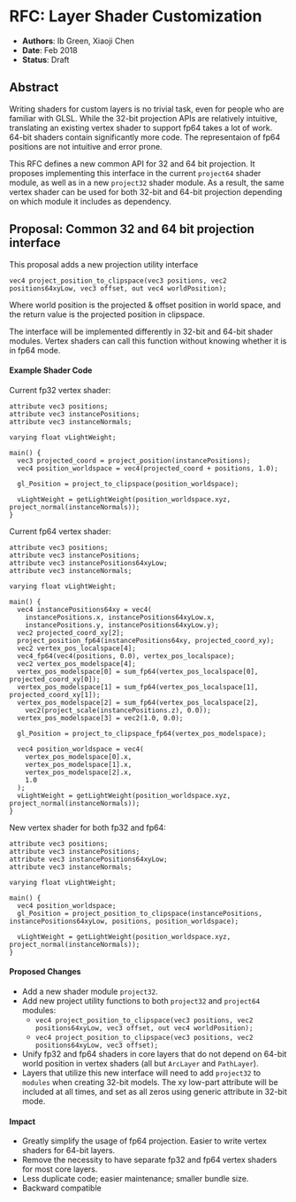 # RFC: Layer Shader Customization

* **Authors**: Ib Green, Xiaoji Chen
* **Date**: Feb 2018
* **Status**: Draft

## Abstract

Writing shaders for custom layers is no trivial task, even for people who are familiar with GLSL. While the 32-bit projection APIs are relatively intuitive, translating an existing vertex shader to support fp64 takes a lot of work. 64-bit shaders contain significantly more code. The representaion of fp64 positions are not intuitive and error prone.

This RFC defines a new common API for 32 and 64 bit projection. It proposes implementing this interface in the current `project64` shader module, as well as in a new `project32` shader module. As a result, the same vertex shader can be used for both 32-bit and 64-bit projection depending on which module it includes as dependency.


## Proposal: Common 32 and 64 bit projection interface

This proposal adds a new projection utility interface
```
vec4 project_position_to_clipspace(vec3 positions, vec2 positions64xyLow, vec3 offset, out vec4 worldPosition);
```
Where world position is the projected & offset position in world space, and the return value is the projected position in clipspace.

The interface will be implemented differently in 32-bit and 64-bit shader modules. Vertex shaders can call this function without knowing whether it is in fp64 mode.

#### Example Shader Code

Current fp32 vertex shader:
```
attribute vec3 positions;
attribute vec3 instancePositions;
attribute vec3 instanceNormals;

varying float vLightWeight;

main() {
  vec3 projected_coord = project_position(instancePositions);
  vec4 position_worldspace = vec4(projected_coord + positions, 1.0);

  gl_Position = project_to_clipspace(position_worldspace);

  vLightWeight = getLightWeight(position_worldspace.xyz, project_normal(instanceNormals));
}
```

Current fp64 vertex shader:
```
attribute vec3 positions;
attribute vec3 instancePositions;
attribute vec3 instancePositions64xyLow;
attribute vec3 instanceNormals;

varying float vLightWeight;

main() {
  vec4 instancePositions64xy = vec4(
    instancePositions.x, instancePositions64xyLow.x,
    instancePositions.y, instancePositions64xyLow.y);
  vec2 projected_coord_xy[2];
  project_position_fp64(instancePositions64xy, projected_coord_xy);
  vec2 vertex_pos_localspace[4];
  vec4_fp64(vec4(positions, 0.0), vertex_pos_localspace);
  vec2 vertex_pos_modelspace[4];
  vertex_pos_modelspace[0] = sum_fp64(vertex_pos_localspace[0], projected_coord_xy[0]);
  vertex_pos_modelspace[1] = sum_fp64(vertex_pos_localspace[1], projected_coord_xy[1]);
  vertex_pos_modelspace[2] = sum_fp64(vertex_pos_localspace[2],
    vec2(project_scale(instancePositions.z), 0.0));
  vertex_pos_modelspace[3] = vec2(1.0, 0.0);

  gl_Position = project_to_clipspace_fp64(vertex_pos_modelspace);

  vec4 position_worldspace = vec4(  
    vertex_pos_modelspace[0].x,
    vertex_pos_modelspace[1].x,  
    vertex_pos_modelspace[2].x,
    1.0
  );
  vLightWeight = getLightWeight(position_worldspace.xyz, project_normal(instanceNormals));
}
```

New vertex shader for both fp32 and fp64:
```
attribute vec3 positions;
attribute vec3 instancePositions;
attribute vec3 instancePositions64xyLow;
attribute vec3 instanceNormals;

varying float vLightWeight;

main() {
  vec4 position_worldspace;
  gl_Position = project_position_to_clipspace(instancePositions, instancePositions64xyLow, positions, position_worldspace);

  vLightWeight = getLightWeight(position_worldspace.xyz, project_normal(instanceNormals));
}
```

#### Proposed Changes
- Add a new shader module `project32`.
- Add new project utility functions to both `project32` and `project64` modules:
  +  `vec4 project_position_to_clipspace(vec3 positions, vec2 positions64xyLow, vec3 offset, out vec4 worldPosition);`
  +  `vec4 project_position_to_clipspace(vec3 positions, vec2 positions64xyLow, vec3 offset);`
- Unify fp32 and fp64 shaders in core layers that do not depend on 64-bit world position in vertex shaders (all but `ArcLayer` and `PathLayer`).
- Layers that utilize this new interface will need to add `project32` to `modules` when creating 32-bit models. The xy low-part attribute will be included at all times, and set as all zeros using generic attribute in 32-bit mode.

#### Impact
- Greatly simplify the usage of fp64 projection. Easier to write vertex shaders for 64-bit layers.
- Remove the necessity to have separate fp32 and fp64 vertex shaders for most core layers.
- Less duplicate code; easier maintenance; smaller bundle size.
- Backward compatible
